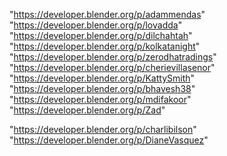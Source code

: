 "https://developer.blender.org/p/adammendas"
"https://developer.blender.org/p/lovadda"
"https://developer.blender.org/p/dilchahtah"
"https://developer.blender.org/p/kolkatanight"
"https://developer.blender.org/p/zerodhatradings"
"https://developer.blender.org/p/cherievillasenor"
"https://developer.blender.org/p/KattySmith"
"https://developer.blender.org/p/bhavesh38"
"https://developer.blender.org/p/mdifakoor"
"https://developer.blender.org/p/Zad"
 
"https://developer.blender.org/p/charlibilson"
"https://developer.blender.org/p/DianeVasquez"
 
